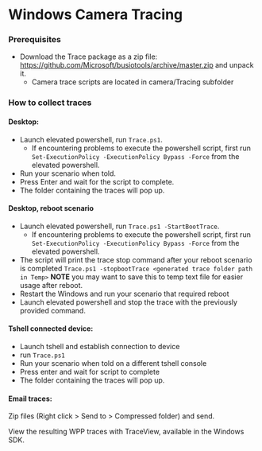 # Windows Camera Tracing

### Prerequisites
- Download the Trace package as a zip file: https://github.com/Microsoft/busiotools/archive/master.zip and unpack it.
  - Camera trace scripts are located in camera/Tracing subfolder

### How to collect traces
#### Desktop:
- Launch elevated powershell, run `Trace.ps1`.
  - If encountering problems to execute the powershell script, first run `Set-ExecutionPolicy -ExecutionPolicy Bypass -Force` from the elevated powershell.
- Run your scenario when told.
- Press Enter and wait for the script to complete.
- The folder containing the traces will pop up.

#### Desktop, reboot scenario
- Launch elevated powershell, run `Trace.ps1 -StartBootTrace`.
  - If encountering problems to execute the powershell script, first run `Set-ExecutionPolicy -ExecutionPolicy Bypass -Force` from the elevated powershell.
- The script will print the trace stop command after your reboot scenario is completed `Trace.ps1 -stopbootTrace <generated trace folder path in Temp>` **NOTE** you may want to save this to temp text file for easier usage after reboot.
- Restart the Windows and run your scenario that required reboot
- Launch elevated powershell and stop the trace with the previously provided command.

#### Tshell connected device:
- Launch tshell and establish connection to device
- run `Trace.ps1`
- Run your scenario when told on a different tshell console
- Press enter and wait for script to complete
- The folder containing the traces will pop up.

#### Email traces:
Zip files (Right click > Send to > Compressed folder) and send.

View the resulting WPP traces with TraceView, available in the Windows SDK.
